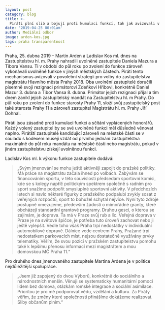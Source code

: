 ```yaml
---
layout: post
category: blog
title: >-  
  Piráti plní slib a bojují proti kumulaci funkcí, tak jak avizovali v povolební strategii. 2 uvolněné zastupitele nahradili další v pořadí
date: '2019-04-25 00:01am'
author: Mediální odbor
image: arden-kos.jpg
tags: praha transparentnost
---
```


Praha, 25. dubna 2019 – Martin Arden a Ladislav Kos ml. dnes na Zastupitelstvu hl. m. Prahy nahradili uvolněné zastupitele Daniela Mazura a Tibora Vansu. Ti v období do půl roku po zvolení do funkce zároveň vykonávali uvolněné funkce v jiných městských částech. Piráti tento mechanismus avizovali v povolební strategii pro volby do zastupitelstva magistrátu Hlavního města Prahy 2018. Oba uvolnění zastupitelé doručili písemně svoji rezignaci primátorovi Zdeňkovi Hřibovi, konkrétně Daniel Mazur 3. dubna a Tibor Vansa 8. dubna. Primátor jejich rezignaci přijal a tím dnem zanikl jejich zastupitelský mandát na Zastupitelstvu hl. m Prahy. Do půl roku po zvolení do funkce starosty Prahy 11, složí svůj zastupitelský post také starosta Prahy 11 a zároveň zastupitel Magistrátu hl. m. Prahy Jiří Dohnal.

Piráti jsou zásadně proti kumulaci funkcí a sčítání vyplácených honorářů. Každý volený zastupitel by se své uvolněné funkci měl důsledně věnovat naplno. Pirátští zastupitelé kandidující zároveň na městské části se v souladu s kodexem musejí vzdát od prvního jednání zastupitelstva maximálně do půl roku mandátu na městské části nebo magistrátu, pokud v jiném zastupitelstvu získají uvolněnou funkci. 

Ladislav Kos ml. k výkonu funkce zastupitele dodává: 

> „Svým jmenování se mohu ještě aktivněji zapojit do pražské politiky. Má práce na magistrátu začala ihned po volbách. Zabývám se financováním sportu, v této souvislosti předsedám sportovní komisi, kde se s kolegy napříč politickým spektrem společně s radním pro sport snažíme podpořit smysluplné sportovní aktivity. V předchozích letech si navíc některé figurky z pražského podpalubí zvykly sosat z veřejných rozpočtů, sport to bohužel schytal nejvíce. Nyní tyto zdroje postupně omezujeme, především žádosti o mimořádné granty, které obcházejí standardní grantové programy. Druhou gescí, o kterou se zajímám, je doprava. Ta má v Praze svůj rub a líc. Veřejná doprava v Praze je na světové špičce, je potřeba tuto úroveň zachovat nebo ji ještě vylepšit. Vedle toho však Praha trpí nedostatky v individuální automobilové dopravě. Dálnice vede centrem Prahy, Pražané trpí nedostatkem parkovacích míst, nejsou dostatečně využívány prvky telematiky. Věřím, že svou pozicí v pražském zastupitelstvu pomohu také k lepšímu přenosu informací mezi magistrátem a mou domovskou MČ Praha 11.“

Pro druhého dnes jmenovaného zastupitele Martina Ardena je v politice nejdůležitější spolupráce. 

> „Jsem již zapojený do dvou Výborů, konkrétně do sociálního a národnostních menšin. Věnuji se systematicky humanitární pomoci lidem bez domova, otázkám romské integrace a sociální asimilace. Prioritou je pro mě podporovat vědu, vzdělání a kulturu. Za Piráty věřím, že změny které společnosti přinášíme dokážeme realizovat. Sliby občanům plním.“
